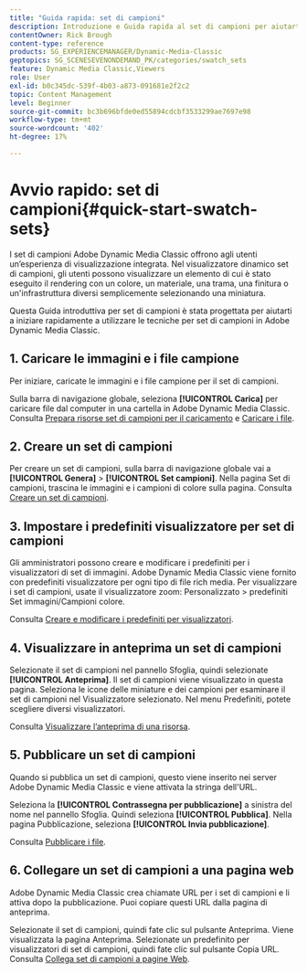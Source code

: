 ```yaml
---
title: "Guida rapida: set di campioni"
description: Introduzione e Guida rapida al set di campioni per aiutarti a iniziare rapidamente a utilizzare Adobe Dynamic Media Classic.
contentOwner: Rick Brough
content-type: reference
products: SG_EXPERIENCEMANAGER/Dynamic-Media-Classic
geptopics: SG_SCENESEVENONDEMAND_PK/categories/swatch_sets
feature: Dynamic Media Classic,Viewers
role: User
exl-id: b0c345dc-539f-4b03-a873-091681e2f2c2
topic: Content Management
level: Beginner
source-git-commit: bc3b696bfde0ed55894cdcbf3533299ae7697e98
workflow-type: tm+mt
source-wordcount: '402'
ht-degree: 17%

---
```


# Avvio rapido: set di campioni{#quick-start-swatch-sets}

I set di campioni Adobe Dynamic Media Classic offrono agli utenti un’esperienza di visualizzazione integrata. Nel visualizzatore dinamico set di campioni, gli utenti possono visualizzare un elemento di cui è stato eseguito il rendering con un colore, un materiale, una trama, una finitura o un&#39;infrastruttura diversi semplicemente selezionando una miniatura.

Questa Guida introduttiva per set di campioni è stata progettata per aiutarti a iniziare rapidamente a utilizzare le tecniche per set di campioni in Adobe Dynamic Media Classic.

## 1. Caricare le immagini e i file campione

Per iniziare, caricate le immagini e i file campione per il set di campioni.

Sulla barra di navigazione globale, seleziona **[!UICONTROL Carica]** per caricare file dal computer in una cartella in Adobe Dynamic Media Classic. Consulta [Prepara risorse set di campioni per il caricamento](preparing-swatch-set-assets-upload.md#preparing-swatch-set-assets-for-upload) e [Caricare i file](uploading-files.md#uploading-your-files).

## 2. Creare un set di campioni

Per creare un set di campioni, sulla barra di navigazione globale vai a **[!UICONTROL Genera]** > **[!UICONTROL Set campioni]**. Nella pagina Set di campioni, trascina le immagini e i campioni di colore sulla pagina. Consulta [Creare un set di campioni](creating-swatch-set.md#creating-a-swatch-set).

## 3. Impostare i predefiniti visualizzatore per set di campioni

Gli amministratori possono creare e modificare i predefiniti per i visualizzatori di set di immagini. Adobe Dynamic Media Classic viene fornito con predefiniti visualizzatore per ogni tipo di file rich media. Per visualizzare i set di campioni, usate il visualizzatore zoom: Personalizzato > predefiniti Set immagini/Campioni colore.

Consulta [Creare e modificare i predefiniti per visualizzatori](application-setup.md#adding-and-editing-viewer-presets).

## 4. Visualizzare in anteprima un set di campioni

Selezionate il set di campioni nel pannello Sfoglia, quindi selezionate **[!UICONTROL Anteprima]**. Il set di campioni viene visualizzato in questa pagina. Seleziona le icone delle miniature e dei campioni per esaminare il set di campioni nel Visualizzatore selezionato. Nel menu Predefiniti, potete scegliere diversi visualizzatori.

Consulta [Visualizzare l’anteprima di una risorsa](previewing-asset.md#previewing-an-asset).

## 5. Pubblicare un set di campioni

Quando si pubblica un set di campioni, questo viene inserito nei server Adobe Dynamic Media Classic e viene attivata la stringa dell&#39;URL.

Seleziona la **[!UICONTROL Contrassegna per pubblicazione]** a sinistra del nome nel pannello Sfoglia. Quindi seleziona **[!UICONTROL Pubblica]**. Nella pagina Pubblicazione, seleziona **[!UICONTROL Invia pubblicazione]**.

Consulta [Pubblicare i file](publishing-files.md#publishing-files).

## 6. Collegare un set di campioni a una pagina web

Adobe Dynamic Media Classic crea chiamate URL per i set di campioni e li attiva dopo la pubblicazione. Puoi copiare questi URL dalla pagina di anteprima.

Selezionate il set di campioni, quindi fate clic sul pulsante Anteprima. Viene visualizzata la pagina Anteprima. Selezionate un predefinito per visualizzatori di set di campioni, quindi fate clic sul pulsante Copia URL. Consulta [Collega set di campioni a pagine Web](linking-swatch-set-web-page.md#linking-a-swatch-set-to-a-web-page).
